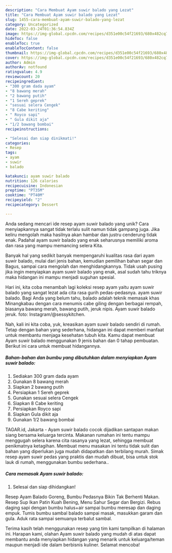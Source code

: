 ```yaml
---
description: "Cara Membuat Ayam suwir balado yang Lezat"
title: "Cara Membuat Ayam suwir balado yang Lezat"
slug: 1455-cara-membuat-ayam-suwir-balado-yang-lezat
category: Uncategorized
date: 2022-03-24T01:36:54.834Z
image: https://img-global.cpcdn.com/recipes/d351e00c54f21693/680x482cq70/ayam-suwir-balado-foto-resep-utama.jpg
hideToc: false
enableToc: true
enableTocContent: false
thumbnail: https://img-global.cpcdn.com/recipes/d351e00c54f21693/680x482cq70/ayam-suwir-balado-foto-resep-utama.jpg
cover: https://img-global.cpcdn.com/recipes/d351e00c54f21693/680x482cq70/ayam-suwir-balado-foto-resep-utama.jpg
author: Admin
authorAv: notfound
ratingvalue: 4.9
reviewcount: 20
recipeingredient:
- "300 gram dada ayam"
- "8 bawang merah"
- "2 bawang putih"
- "1 Sereh geprek"
- "sesuai selera Cengek"
- "8 Cabe keriting"
- " Royco sapi"
- " Gula dikit aja"
- "1/2 bawang bombai"
recipeinstructions:

- "Selesai dan siap dinikmati!"
categories:
- Resep
tags:
- ayam
- suwir
- balado

katakunci: ayam suwir balado 
nutrition: 126 calories
recipecuisine: Indonesian
preptime: "PT35M"
cooktime: "PT40M"
recipeyield: "2"
recipecategory: Dessert

---
```





Anda sedang mencari ide resep ayam suwir balado yang unik? Cara menyiapkannya sangat tidak terlalu sulit namun tidak gampang juga. Jika keliru mengolah maka hasilnya akan hambar dan justru cenderung tidak enak. Padahal ayam suwir balado yang enak seharusnya memiliki aroma dan rasa yang mampu memancing selera Kita.





Banyak hal yang sedikit banyak mempengaruhi kualitas rasa dari ayam suwir balado, mulai dari jenis bahan, kemudian pemilihan bahan segar dan Bagus, sampai cara mengolah dan menghidangkannya. Tidak usah pusing jika ingin menyiapkan ayam suwir balado yang enak,      asal sudah tahu triknya maka hidangan ini mampu menjadi suguhan spesial.














Hari ini, kita coba menambah lagi koleksi resep ayam yaitu ayam suwir balado yang sangat lezat ada cita rasa gurih pedas-pedasnya. ayam suwir balado. Bagi Anda yang belum tahu, balado adalah teknik memasak khas Minangkabau dengan cara menumis cabe giling dengan berbagai rempah, biasanya bawang merah, bawang putih, jeruk nipis. Ayam suwir balado jeruk. foto: Instagram/@sessykitchen.






Nah, kali ini kita coba, yuk, kreasikan ayam suwir balado sendiri di rumah. Tetap dengan bahan yang sederhana, hidangan ini dapat memberi manfaat untuk membantu menjaga kesehatan tubuh kita. Kamu dapat membuat Ayam suwir balado menggunakan 9 jenis bahan dan 0 tahap pembuatan. Berikut ini cara untuk membuat hidangannya.

<!--inarticleads1-->

##### Bahan-bahan dan bumbu yang dibutuhkan dalam menyiapkan Ayam suwir balado:

1. Sediakan 300 gram dada ayam
1. Gunakan 8 bawang merah
1. Siapkan 2 bawang putih
1. Persiapkan 1 Sereh geprek
1. Gunakan sesuai selera Cengek
1. Siapkan 8 Cabe keriting
1. Persiapkan  Royco sapi
1. Siapkan  Gula dikit aja
1. Gunakan 1/2 bawang bombai


TAGAR.id, Jakarta - Ayam suwir balado cocok dijadikan santapan makan siang bersama keluarga tercinta. Makanan rumahan ini tentu mampu menggugah selera karena cita rasanya yang lezat, sehingga membuat penikmatnya ketagihan. Membuat menu masakan ini tentu tidak sulit dan bahan yang diperlukan juga mudah didapatkan dan terbilang murah. Simak resep ayam suwir pedas yang praktis dan mudah dibuat, bisa untuk stok lauk di rumah, menggunakan bumbu sederhana.. 

<!--inarticleads2-->

##### Cara memasak Ayam suwir balado:


1. Selesai dan siap dihidangkan!

Resep Ayam Balado Goreng, Bumbu Pedasnya Bikin Tak Berhenti Makan. Resep Sup Ikan Patin Kuah Bening, Menu Sahur Segar dan Bergizi. Rebus daging sapi dengan bumbu halus+air sampai bumbu meresap dan daging empuk. Tumis bumbu sambal balado sampai masak, masukkan garam dan gula. Aduk rata sampai semuanya terbalut sambal. 

Terima kasih telah menggunakan resep yang tim kami tampilkan di halaman ini. Harapan kami, olahan Ayam suwir balado yang mudah di atas dapat membantu anda menyiapkan hidangan yang menarik untuk keluarga/teman maupun menjadi ide dalam berbisnis kuliner. Selamat mencoba!
